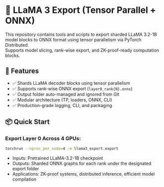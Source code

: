 # 🦙 LLaMA 3 Export (Tensor Parallel + ONNX)

This repository contains tools and scripts to export sharded LLaMA 3.2-1B model blocks to ONNX format using tensor parallelism via PyTorch Distributed.  
Supports model slicing, rank-wise export, and ZK-proof-ready computation blocks.

## 🚀 Features

- ✅ Shards LLaMA decoder blocks using tensor parallelism
- ✅ Supports rank-wise ONNX export (`layer0_rank{N}.onnx`)
- ✅ Output folder auto-managed and ignored from Git
- ✅ Modular architecture (TP, loaders, ONNX, CLI)
- ✅ Production-grade logging, CLI, and packaging

## 📦 Quick Start

### Export Layer 0 Across 4 GPUs:

``` bash
torchrun --nproc_per_node=4 -m llama3_export.export
```
- Inputs: Pretrained LLaMA-3.2-1B checkpoint
- Outputs: Sharded ONNX graphs for each rank under the designated export folder
- Applications: ZK-proof systems, distributed inference, efficient model compilation
